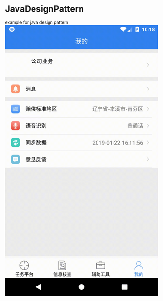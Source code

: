 # JavaDesignPattern
example for java design pattern
![img](https://github.com/SharpChen/JavaDesignPattern/blob/master/untitled.gif)
